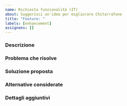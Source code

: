 ```yaml
---
name: Richiesta funzionalità (IT)
about: Suggerisci un'idea per migliorare ChitarraTune
title: "Feature: "
labels: [enhancement]
assignees: []
---
```


### Descrizione
<!-- Spiega la funzionalità che vorresti -->

### Problema che risolve
<!-- Quale problema o bisogno affronta? -->

### Soluzione proposta
<!-- Come dovrebbe funzionare? UI/UX attese? -->

### Alternative considerate

### Dettagli aggiuntivi
<!-- Mockup, riferimenti, ecc. -->


